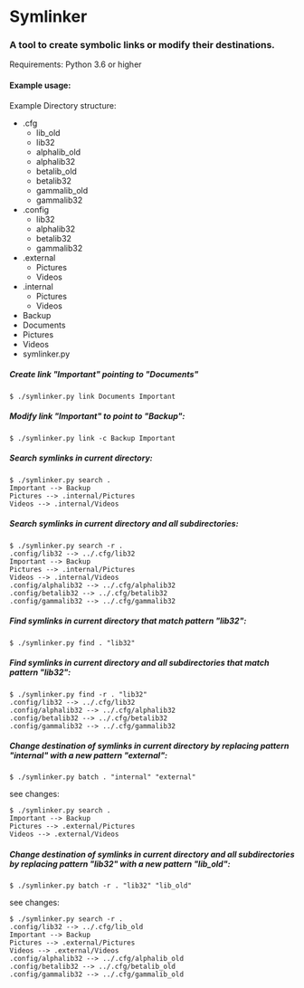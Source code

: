 # Symlinker

### A tool to create symbolic links or modify their destinations.

Requirements: Python 3.6 or higher

#### Example usage:

Example Directory structure:
- .cfg
    - lib_old
    - lib32
    - alphalib_old
    - alphalib32
    - betalib_old
    - betalib32
    - gammalib_old
    - gammalib32
- .config
    - lib32
    - alphalib32
    - betalib32
    - gammalib32
- .external
    - Pictures
    - Videos
- .internal
    - Pictures
    - Videos
- Backup
- Documents
- Pictures
- Videos
- symlinker.py

##### Create link "Important" pointing to "Documents"

```
$ ./symlinker.py link Documents Important
```

##### Modify link "Important" to point to "Backup":

```
$ ./symlinker.py link -c Backup Important
```

##### Search symlinks in current directory:

```
$ ./symlinker.py search .
Important --> Backup
Pictures --> .internal/Pictures
Videos --> .internal/Videos
```

##### Search symlinks in current directory and all subdirectories:

```
$ ./symlinker.py search -r .
.config/lib32 --> ../.cfg/lib32
Important --> Backup
Pictures --> .internal/Pictures
Videos --> .internal/Videos
.config/alphalib32 --> ../.cfg/alphalib32
.config/betalib32 --> ../.cfg/betalib32
.config/gammalib32 --> ../.cfg/gammalib32
```

##### Find symlinks in current directory that match pattern "lib32":

```
$ ./symlinker.py find . "lib32"
```

##### Find symlinks in current directory and all subdirectories that match pattern "lib32":

```
$ ./symlinker.py find -r . "lib32"
.config/lib32 --> ../.cfg/lib32
.config/alphalib32 --> ../.cfg/alphalib32
.config/betalib32 --> ../.cfg/betalib32
.config/gammalib32 --> ../.cfg/gammalib32
```

##### Change destination of symlinks in current directory by replacing pattern "internal" with a new pattern "external":

```
$ ./symlinker.py batch . "internal" "external"
```

see changes:

```
$ ./symlinker.py search .                     
Important --> Backup
Pictures --> .external/Pictures
Videos --> .external/Videos
```

##### Change destination of symlinks in current directory and all subdirectories by replacing pattern "lib32" with a new pattern "lib_old":

```
$ ./symlinker.py batch -r . "lib32" "lib_old"
```

see changes:

```
$ ./symlinker.py search -r .                 
.config/lib32 --> ../.cfg/lib_old
Important --> Backup
Pictures --> .external/Pictures
Videos --> .external/Videos
.config/alphalib32 --> ../.cfg/alphalib_old
.config/betalib32 --> ../.cfg/betalib_old
.config/gammalib32 --> ../.cfg/gammalib_old
```
